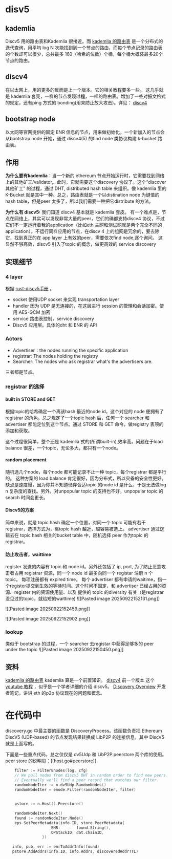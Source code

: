 # disv5

## kademlia


Discv5 用的路由表和Kademlia 很接近。而 [kademlia 的路由表](https://zhuanlan.zhihu.com/p/40286711) 是一个分布式的迭代查询，用平均 log N 次能找到到一个节点的路由，而每个节点记录的路由表的个数却可以很少，总共最多 160（哈希的位数）个桶，每个桶大概装最多20个节点的路由。


## discv4

在以太网上，用的更多的反而是上一个版本。它的相关教程要多一些。
这几乎就是 kademlia 套壳，一样的节点发现过程，一样的路由表。增加了一些对报文格式的规定，还有ping 方式的 bonding(用来防止放大攻击)。详见： [discv4](https://raw.githubusercontent.com/ethereum/devp2p/master/discv4.md) 

## bootstrap node
以太网等官网提供的固定 ENR 信息的节点，用来做初始化，一个新加入的节点会从bootstrap node 开始，通过 discv4(5) 的find node 类协议构建 k-bucket 路由表。


## 作用
**为什么要有kademlia**：当一个新的 ethereum 节点开始运行时，它需要找到网络上的其他矿工/validator,.. 此时，它就需要这个discovery 协议了。这个“discover 其他矿工” 的过程，通过 DHT, distributed hash table 来组织。像 kademlia 里的 K-Bucket 就是其中一种。总之，路由表就是一个以distination node 为键值的 hash table，但是peer 太多了，所以我们需要一种把它distribute 的方法。

**为什么有 discv5:** 
我们知道 discv4 基本就是 kademlia 套皮。
有一个难点是，节点在网络上，其实可以发现非常大量的peer，它们的确都支持discv4 协议，不过它们不一定运行着我的application（比如eth 主网和测试网就是两个完全不同的application）。不运行同样应用的节点，在discv 4 上的组网是冗余的，要去除它，找到真正的在 app layer 上有效的peer，需要依次find node,逐个询问。
这显然不够高效，discv5 引入了topic 的概念，做更高效的 service discovery






## 实现细节
### 4 layer
根据 [rust-discv5手册](https://docs.rs/discv5/latest/discv5/) 。
- socket 使用UDP socket 来实现 transportation layer
- handler  因为 UDP 是无连接的，在这层进行 session 的管理和会话加密。使用 AES-GCM 加密
- service  路由表控制，service discovery
- Discv5  应用层。具体的dht 和 ENR 的 API


### Actors
- Advertiser：the nodes running the specific application
- registrar: The nodes holding the registry 
- Searcher: The nodes who ask registrar what's the advertisers are.

三者都是节点。

### registrar 的选择
#### built in STORE and GET

根据topic的哈希确定一个离该hash 最近的node id，这个对应的 node 便拥有了registrar 的角色。总之规定了一个topic hash 后，任何一个 searcher 和 advertiser 都能定位到这个节点。通过 STORE 和 GET 命令，做registry 表项的添加和获取。

这个过程很简单，整个还是 kademlia 式的(所谓built-in),效率高。问题在于load balance 很差，一个topic，无论多大，都只有一个node。
 
#### random placement
随机选几个node，每个node 都可能记录不止一种 topic，每个registrar 都是平行的。
这种方案的 load balance 肯定很好，因为分布式，所以灾备的安全性更好。缺点是速度慢，因为你并不知道储存合适topic 的node id 是什么，于是无法做log n 复杂度的查找。另外，对unpopular topic 的支持也不好，unpopular topic 的search 时间会更长。

#### Discv5的方案
简单来说，就是 topic hash 确定一个位置，对同一个 topic 可能有若干 registrar，选择方式为，离topic hash 越近，越容易被选上。
advertiser 通过逻辑去在 topic hash 相关的bucket table 中，随机选择 peer 作为topic 的registrar。

#### 防止攻击者，waittime
register 发送的内容有 topic 和 node id。另外还包括了 ip, port, 
为了防止恶意攻击者占用 registrar 资源，同一个 node id 最多向同一个 registar 注册 n 个 topic。
每项注册都有 expired time。
每个 advertiser 都有申请的waitime，指一个register提交到生效的等待时间。这个时间不固定，和 advertiser 已经占用的资源、register 内的资源使用量、以及 提供的 topic 的diversity 有关（是registrar 没见过的topic，就给短的waittime)
![[Pasted image 20250922152131.png]]

![[Pasted image 20250922152459.png]]

![[Pasted image 20250922152902.png]]



### lookup
类似于 bootstrap 的过程，一个 searcher 去registar 中获得足够多的 peer under the topic 
![[Pasted image 20250922150450.png]]



## 资料
 [kademlia 的路由表](https://zhuanlan.zhihu.com/p/40286711) kademlia 算是一个前置知识。
 [discv4](https://raw.githubusercontent.com/ethereum/devp2p/master/discv4.md) 前一个版本
这个[youtube 教程](https://www.youtube.com/watch?v=o17ly2hej9w ) ，似乎是一个学者详细的介绍 discv5。
[Discovery Overview](https://github.com/ethereum/devp2p/wiki/Discovery-Overview) 开发者笔记，讲讲 eth 的p2p 协议现在的问题和概念。




# 在代码中

discovery.go 中最主要的函数是 DiscoveryProcess。该函数负责把 Ethereum DiscV5 (UDP-based) 的节点发现结果转换成 LibP2P 的连接信息，其中 DiscV5 就是上面写的。

下面是一些重点代码，总之仅仅是 dv5Udp 和 LibP2P.peerstore 两个库的使用。peer store 的说明见：[[host.go#peerstore]]

```go
    filter := FilterEnodes(log, cfg)
    // We pull nodes from discv5 DHT in random order to find new peers.
    // Eventually we'll find a peer record that matches our filter.
    randomNodeIter := n.dv5Udp.RandomNodes()
    randomNodeIter = enode.Filter(randomNodeIter, filter)
    
    
    pstore := n.Host().Peerstore()
    
    randomNodeIter.Next()
    found := randomNodeIter.Node()
    eps.SetPeerMetadata(info.ID, store.PeerMetadata{
                    ENR:       found.String(),
                    OPStackID: dat.chainID,
                })
   
   info, pub, err := enrToAddrInfo(found)
   pstore.AddAddrs(info.ID, info.Addrs, discoveredAddrTTL)
```


